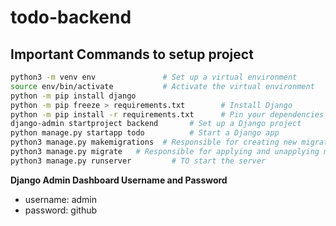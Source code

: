 # todo-backend

## Important Commands to setup project

```bash
python3 -m venv env               # Set up a virtual environment
source env/bin/activate           #	Activate the virtual environment
python -m pip install django
python -m pip freeze > requirements.txt        # Install Django
python -m pip install -r requirements.txt      # Pin your dependencies
django-admin startproject backend       # Set up a Django project
python manage.py startapp todo          # Start a Django app
python3 manage.py makemigrations  # Responsible for creating new migrations based on the changes you have made to your models
python3 manage.py migrate   # Responsible for applying and unapplying migrations.
python3 manage.py runserver         # TO start the server
```

**Django Admin Dashboard Username and Password**

- username: admin
- password: github
